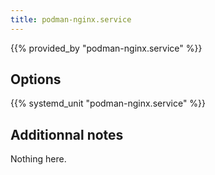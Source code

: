 ```yaml
---
title: podman-nginx.service
---
```


{{% provided_by "podman-nginx.service" %}}

## Options

{{% systemd_unit "podman-nginx.service" %}}

## Additionnal notes

Nothing here.